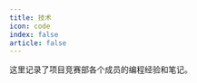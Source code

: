 ```yaml
---
title: 技术
icon: code
index: false
article: false
--- 
```


这里记录了项目竞赛部各个成员的编程经验和笔记。

<Catalog level=1 />